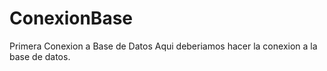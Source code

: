 # ConexionBase
Primera Conexion a Base de Datos
Aqui deberiamos hacer la conexion a la base de datos.

